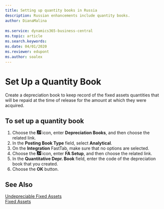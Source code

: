 ```yaml
---
title: Setting up quantity books in Russia
description: Russian enhancements include quantity books.
author: DianaMalina

ms.service: dynamics365-business-central
ms.topic: article
ms.search.keywords:
ms.date: 04/01/2020
ms.reviewer: edupont
ms.author: soalex
---
```


# Set Up a Quantity Book

Create a depreciation book to keep record of the fixed assets quantities that will be repaid at the time of release for the amount at which they were acquired.

## To set up a quantity book

1. Choose the ![Lightbulb that opens the Tell Me feature](../../media/ui-search/search_small.png "Tell me what you want to do") icon, enter **Depreciation Books**, and then choose the related link.
2. In the **Posting Book Type** field, select **Analytical**.
3. On the **Integration** FastTab, make sure that no options are selected.
4. Choose the ![Lightbulb that opens the Tell Me feature](../../media/ui-search/search_small.png "Tell me what you want to do") icon, enter **FA Setup**, and then choose the related link.
5. In the **Quantitative Depr. Book** field, enter the code of the depreciation book that you created.
6. Choose the **OK** button.

## See Also

[Undepreciable Fixed Assets](Undepreciable-Fixed-Assets.md)  
[Fixed Assets](fixed-assets.md)  
